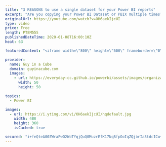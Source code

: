 ```yaml
---
title: "3 REASONS to use a single dataset for your Power BI reports"
excerpt: "Are you copying your Power BI Dataset or PBIX multiple times? Here are 3 reasons why you shouldn't be doing that.  Christopher Wagner Article: https://www.linkedin.com/pulse/dataflows-datasets-power-bi-christopher-wagner-mba/  ExceleratorBI article: https://exceleratorbi.com.au/new-power-bi-reports-golden-dataset/"
originalUrl: https://youtube.com/watch?v=OH6aekIjcUI
type: video
price: Free
length: PT8M55S
publishedDateTime: 2020-01-08T16:00:10Z
heat: 63

featuredContent: "<iframe width=\"800\" height=\"500\" frameborder=\"0\" src=\"https://www.youtube.com/embed/OH6aekIjcUI\" allow=\"accelerometer; autoplay; encrypted-media; gyroscope; picture-in-picture\" allowfullscreen></iframe>"

provider:
  name: Guy in a Cube
  domain: guyinacube.com
  images:
    - url: https://everyday-cc.github.io/powerbi/assets/images/organizations/guyinacube.com-50x50.jpg
      width: 50
      height: 50

topics:
  - Power BI

images:
  - url: https://i.ytimg.com/vi/OH6aekIjcUI/hqdefault.jpg
    width: 480
    height: 360
    isCached: true

secured: "i+feQteA00ZWraFwO2WoTYqjQuQ0MuzrEfK17Nq8fpOoIqZQjbrIa3tdcICu+Uur7GsM7RJVoEoQFv3wGEUlceF5qsccYgB92CL9ds15mm2TUkKQQNMDufQIngRXC1/kretTQOkADw3t0sGK5MNy5Q5kvNiPEkjZIXJMkrBIyiGA5ExYb8p8ljX19jCZJyWSPj9TO5gdSLG2Zcu11s/wjL/Y/+6iH0xjnheYm+q6qR31Gc45FTI13DwvUHzpOHWqplEDVXh2TZRWFJi73l44EFfPeMK3TjtTlDa0MhXzYOcTWkCJln3JbT1B3/GMao54QzWGj1pcI9pOidfdBZ5Qpc1gAwpP5/BdDpYrf6zpv1JDNK5HFi8eDTYH5NBjF4S2UfX6eETmDGpVQGAG+Yb+lcmK2fMU0eXOUFpka9SOFnOkgYbRX3MIDer9jN71zhn3;4uAGTMcFTS697D5gIkEB8Q=="
---
```


